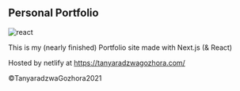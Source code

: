 
## Personal Portfolio
![react](https://user-images.githubusercontent.com/51749063/128173621-b41f73d1-cf9b-4213-8152-e668a9e1ed53.png)


This is my (nearly finished) Portfolio site made with Next.js (& React)

Hosted by netlify at https://tanyaradzwagozhora.com/



©TanyaradzwaGozhora2021
